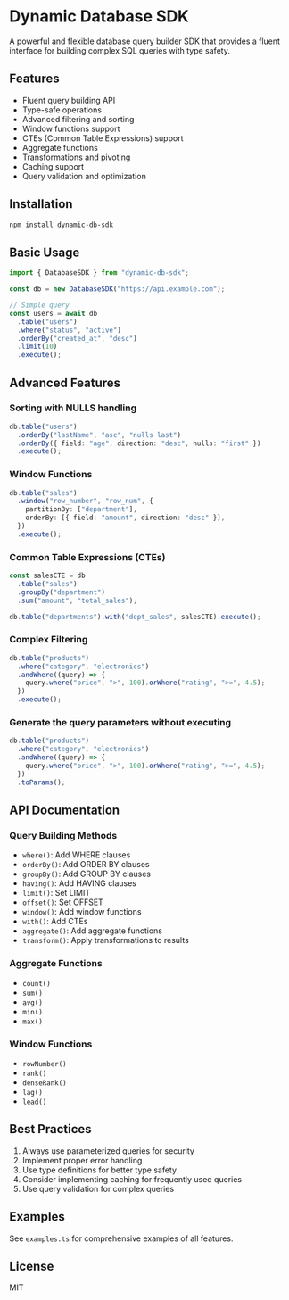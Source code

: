 # Dynamic Database SDK

A powerful and flexible database query builder SDK that provides a fluent interface for building complex SQL queries with type safety.

## Features

- Fluent query building API
- Type-safe operations
- Advanced filtering and sorting
- Window functions support
- CTEs (Common Table Expressions) support
- Aggregate functions
- Transformations and pivoting
- Caching support
- Query validation and optimization

## Installation

```bash
npm install dynamic-db-sdk
```

## Basic Usage

```typescript
import { DatabaseSDK } from "dynamic-db-sdk";

const db = new DatabaseSDK("https://api.example.com");

// Simple query
const users = await db
  .table("users")
  .where("status", "active")
  .orderBy("created_at", "desc")
  .limit(10)
  .execute();
```

## Advanced Features

### Sorting with NULLS handling

```typescript
db.table("users")
  .orderBy("lastName", "asc", "nulls last")
  .orderBy({ field: "age", direction: "desc", nulls: "first" })
  .execute();
```

### Window Functions

```typescript
db.table("sales")
  .window("row_number", "row_num", {
    partitionBy: ["department"],
    orderBy: [{ field: "amount", direction: "desc" }],
  })
  .execute();
```

### Common Table Expressions (CTEs)

```typescript
const salesCTE = db
  .table("sales")
  .groupBy("department")
  .sum("amount", "total_sales");

db.table("departments").with("dept_sales", salesCTE).execute();
```

### Complex Filtering

```typescript
db.table("products")
  .where("category", "electronics")
  .andWhere((query) => {
    query.where("price", ">", 100).orWhere("rating", ">=", 4.5);
  })
  .execute();
```

### Generate the query parameters without executing

```typescript
db.table("products")
  .where("category", "electronics")
  .andWhere((query) => {
    query.where("price", ">", 100).orWhere("rating", ">=", 4.5);
  })
  .toParams();
```

## API Documentation

### Query Building Methods

- `where()`: Add WHERE clauses
- `orderBy()`: Add ORDER BY clauses
- `groupBy()`: Add GROUP BY clauses
- `having()`: Add HAVING clauses
- `limit()`: Set LIMIT
- `offset()`: Set OFFSET
- `window()`: Add window functions
- `with()`: Add CTEs
- `aggregate()`: Add aggregate functions
- `transform()`: Apply transformations to results

### Aggregate Functions

- `count()`
- `sum()`
- `avg()`
- `min()`
- `max()`

### Window Functions

- `rowNumber()`
- `rank()`
- `denseRank()`
- `lag()`
- `lead()`

## Best Practices

1. Always use parameterized queries for security
2. Implement proper error handling
3. Use type definitions for better type safety
4. Consider implementing caching for frequently used queries
5. Use query validation for complex queries

## Examples

See `examples.ts` for comprehensive examples of all features.

## License

MIT
